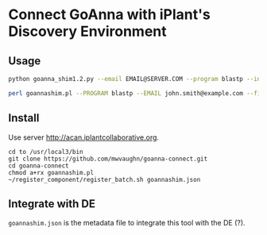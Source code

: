 Connect GoAnna with iPlant's Discovery Environment
==================================================

Usage
-----

```bash
python goanna_shim1.2.py --email EMAIL@SERVER.COM --program blastp --input_format fasta --file fileInDirectory --database AgBase --filter True --low_complexity False --expect 1 --word 3 --matrix --cost --desc_number --aln_number --check_all

perl goannashim.pl --PROGRAM blastp --EMAIL john.smith@example.com --file_type fasta --ID_LIST myBov.fa --DATABASE AgBase  --no_iea 1 --EXP EXP --NR NR --ISS ISS --EXPECT 10 --WORD_SIZE 3 --GAPCOST Existence=11, Extension=1 --DESCRIPTIONS 3 --ALIGNMENTS 3 --EXP EXP --bypass_prg_check 0 --error 0 
```

Install
-------

Use server http://acan.iplantcollaborative.org.

```
cd to /usr/local3/bin
git clone https://github.com/mwvaughn/goanna-connect.git
cd goanna-connect
chmod a+rx goannashim.pl
~/register_component/register_batch.sh goannashim.json
```

Integrate with DE
-----------------

`goannashim.json` is the metadata file to integrate this tool with the DE (?).